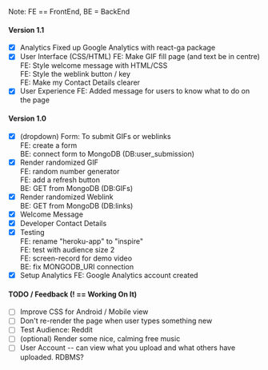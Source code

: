 Note: FE == FrontEnd, BE = BackEnd  
  
#### Version 1.1
- [x] Analytics
Fixed up Google Analytics with react-ga package  
- [x] User Interface (CSS/HTML)
FE: Make GIF fill page (and text be in centre)  
FE: Style welcome message with HTML/CSS  
FE: Style the weblink button / key  
FE: Make my Contact Details clearer  
- [x] User Experience
FE: Added message for users to know what to do on the page
  
#### Version 1.0  
- [x] (dropdown) Form: To submit GIFs or weblinks  
FE: create a form  
BE: connect form to MongoDB (DB:user_submission)
- [x] Render randomized GIF  
FE: random number generator  
FE: add a refresh button  
BE: GET from MongoDB (DB:GIFs)  
- [x] Render randomized Weblink  
BE: GET from MongoDB (DB:links)  
- [x] Welcome Message
- [x] Developer Contact Details
- [x] Testing  
FE: rename "heroku-app" to "inspire"  
FE: test with audience size 2  
FE: screen-record for demo video  
BE: fix MONGODB_URI connection  
- [x] Setup Analytics
FE: Google Analytics account created  
  
#### TODO / Feedback (! == Working On It)  
- [ ] Improve CSS for Android / Mobile view
- [ ] Don't re-render the page when user types something new
- [ ] Test Audience: Reddit  
- [ ] (optional) Render some nice, calming free music  
- [ ] User Account -- can view what you upload and what others have uploaded. RDBMS?  
